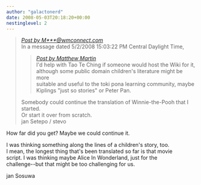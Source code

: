 ```yaml
---
author: "galactonerd"
date: 2008-05-03T20:18:20+00:00
nestinglevel: 2
---
```

> [_Post by M\*\*\*@wmconnect.com_](/X7lXcIxk/community-translations#post4)  
> In a message dated 5/2/2008 15:03:22 PM Central Daylight Time,  
> 
> > [_Post by Matthew Martin_](/X7lXcIxk/community-translations#post2)  
> > I'd help with Tao Te Ching if someone would host the Wiki for it,  
> > although some public domain children's literature might be more  
> > suitable and useful to the toki pona learning community, maybe  
> > Kiplings "just so stories" or Peter Pan.  
> > 
> 
> Somebody could continue the translation of Winnie-the-Pooh that I started.  
> Or start it over from scratch.  
> jan Setepo / stevo </HTML>  
> 

How far did you get? Maybe we could continue it.  
  
I was thinking something along the lines of a children's story, too.  
I mean, the longest thing that's been translated so far is that movie  
script. I was thinking maybe Alice In Wonderland, just for the  
challenge--but that might be too challenging for us.  
  
jan Sosuwa
